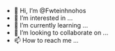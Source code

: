- 👋 Hi, I’m @Fwteinhnohos
- 👀 I’m interested in ...
- 🌱 I’m currently learning ...
- 💞️ I’m looking to collaborate on ...
- 📫 How to reach me ...

<!---
Fwteinhnohos/Fwteinhnohos is a ✨ special ✨ repository because its `README.md` (this file) appears on your GitHub profile.
You can click the Preview link to take a look at your changes.
--->
